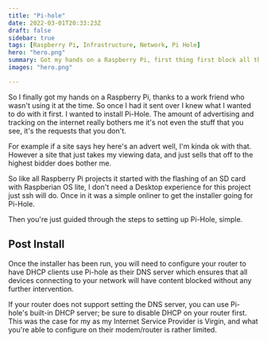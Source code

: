 ```yaml
---
title: "Pi-hole"
date: 2022-03-01T20:33:23Z
draft: false
sidebar: true
tags: [Raspberry Pi, Infrastructure, Network, Pi Hole]
hero: "hero.png"
summary: Got my hands on a Raspberry Pi, first thing first block all the advertisements.
images: "hero.png"

---
```


So I finally got my hands on a Raspberry Pi, thanks to a work friend who wasn't using it at the time. So once I had it sent over I knew what I wanted to do with it first. I wanted to install Pi-Hole. The amount of advertising and tracking on the internet really bothers me it's not even the stuff that you see, it's the requests that you don't.

For example if a site says hey here's an advert well, I'm kinda ok with that. However a site that just takes my viewing data, and just sells that off to the highest bidder does bother me.

So like all Raspberry Pi projects it started with the flashing of an SD card with Raspberian OS lite, I don't need a Desktop experience for this project just ssh will do. Once in it was a simple onliner to get the installer going for Pi-Hole.

<script src="https://gist.github.com/joseph-mccarthy/cd3f121be58b37eb0175325c54133b52.js"></script>

Then you're just guided through the steps to setting up Pi-Hole, simple.

## Post Install

Once the installer has been run, you will need to configure your router to have DHCP clients use Pi-hole as their DNS server which ensures that all devices connecting to your network will have content blocked without any further intervention.

If your router does not support setting the DNS server, you can use Pi-hole's built-in DHCP server; be sure to disable DHCP on your router first. This was the case for my as my Internet Service Provider is Virgin, and what you're able to configure on their modem/router is rather limited.
